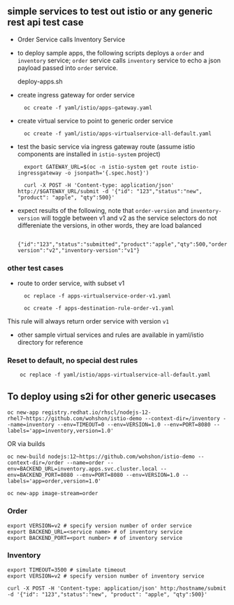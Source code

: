 

## simple services to test out istio or any generic rest api test case

- Order Service calls Inventory Service

- to deploy sample apps, the following scripts deploys a `order` and `inventory` service; `order` service calls `inventory` service to echo a json payload passed into `order` service.

    deploy-apps.sh

- create ingress gateway for order service

        oc create -f yaml/istio/apps-gateway.yaml 

- create virtual service to point to generic order service

        oc create -f yaml/istio/apps-virtualservice-all-default.yaml 

- test the basic service via ingress gateway route (assume istio components are installed in `istio-system` project)

        export GATEWAY_URL=$(oc -n istio-system get route istio-ingressgateway -o jsonpath='{.spec.host}')

        curl -X POST -H 'Content-type: application/json' http://$GATEWAY_URL/submit -d '{"id": "123","status":"new", "product": "apple", "qty":500}'

- expect results of the following, note that `order-version` and `inventory-version` will toggle between v1 and v2 as the service selectors do not differeniate the versions, in other words, they are load balanced 

        {"id":"123","status":"submitted","product":"apple","qty":500,"order-version":"v2","inventory-version":"v1"}



### other test cases

- route to order service, with subset v1

        oc replace -f apps-virtualservice-order-v1.yaml

        oc create -f apps-destination-rule-order-v1.yaml

This rule will always return order service with version `v1`

- other sample virtual services and rules are available in yaml/istio directory for reference


### Reset to default, no special dest rules

		oc replace -f yaml/istio/apps-virtualservice-all-default.yaml 


## To deploy using s2i for other generic usecases

```
oc new-app registry.redhat.io/rhscl/nodejs-12-rhel7~https://github.com/wohshon/istio-demo --context-dir=/inventory --name=inventory --env=TIMEOUT=0 --env=VERSION=1.0 --env=PORT=8080 --labels='app=inventory,version=1.0'
```

OR via builds

```
oc new-build nodejs:12~https://github.com/wohshon/istio-demo --context-dir=/order --name=order --env=BACKEND_URL=inventory.apps.svc.cluster.local --env=BACKEND_PORT=8080 --env=PORT=8080 --env=VERSION=1.0 --labels='app=order,version=1.0'

oc new-app image-stream=order
```

### Order 
```
export VERSION=v2 # specify version number of order service
export BACKEND_URL=<service name> # of inventory service
export BACKEND_PORT=<port number> # of inventory service
```

### Inventory
```
export TIMEOUT=3500 # simulate timeout
export VERSION=v2 # specify version number of inventory service
```
`curl -X POST -H 'Content-type: application/json' http:/hostname/submit -d '{"id": "123","status":"new", "product": "apple", "qty":500}'`

